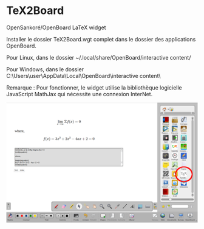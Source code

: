 # TeX2Board
OpenSankoré/OpenBoard LaTeX widget

Installer le dossier TeX2Board.wgt complet dans le dossier des applications OpenBoard.

Pour Linux, dans le dossier ~/.local/share/OpenBoard/interactive content/

Pour Windows, dans le dossier C:\Users\user\AppData\Local\OpenBoard\interactive content\

Remarque : Pour fonctionner, le widget utilise la bibliothèque logicielle JavaScript MathJax qui nécessite une connexion InterNet.

<img src="Screenshot_20220922_172625.png" width="640">


